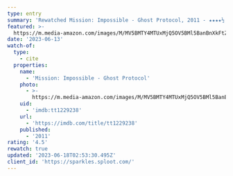 ```yaml
---
type: entry
summary: 'Rewatched Mission: Impossible - Ghost Protocol, 2011 - ★★★★½'
featured: >-
  https://m.media-amazon.com/images/M/MV5BMTY4MTUxMjQ5OV5BMl5BanBnXkFtZTcwNTUyMzg5Ng@@._V1_SX300.jpg
date: '2023-06-13'
watch-of:
  type:
    - cite
  properties:
    name:
      - 'Mission: Impossible - Ghost Protocol'
    photo:
      - >-
        https://m.media-amazon.com/images/M/MV5BMTY4MTUxMjQ5OV5BMl5BanBnXkFtZTcwNTUyMzg5Ng@@._V1_SX300.jpg
    uid:
      - 'imdb:tt1229238'
    url:
      - 'https://imdb.com/title/tt1229238'
    published:
      - '2011'
rating: '4.5'
rewatch: true
updated: '2023-06-18T02:53:30.495Z'
client_id: 'https://sparkles.sploot.com/'
---
```


